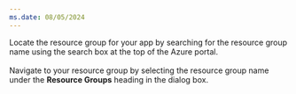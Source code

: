 ```yaml
---
ms.date: 08/05/2024
---
```

Locate the resource group for your app by searching for the resource group name using the search box at the top of the Azure portal.<br>
<br>
Navigate to your resource group by selecting the resource group name under the **Resource Groups** heading in the dialog box.
